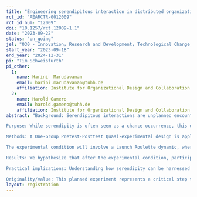 ```yaml
---
title: "Engineering serendipitous interaction in distributed organizations"
rct_id: "AEARCTR-0012009"
rct_id_num: "12009"
doi: "10.1257/rct.12009-1.1"
date: "2023-09-22"
status: "on_going"
jel: "O30 - Innovation; Research and Development; Technological Change; Intellectual Property Rights: General / O31 Innovation and Invention: Processes and Incentives / O32 - Management of Technological Innovation and R&D"
start_year: "2023-09-18"
end_year: "2024-12-31"
pi: "Tim Schweisfurth"
pi_other:
  1:
    name: Harini  Marudavanan
    email: harini.marudavanan@tuhh.de
    affiliation: Institute for Organizational Design and Collaboration Engineering, Hamburg University of Technology
  2:
    name: Harold Gamero
    email: harold.gamero@tuhh.de
    affiliation: Institute for Organizational Design and Collaboration Engineering, Hamburg University of Technology
abstract: "Background: Serendipitous interactions are unplanned encounters between people that can lead to new ideas and insights. They have been shown to be beneficial for collaboration and innovation in a variety of settings, including workplaces, schools, and communities. On the other hand, innovation has long been recognized as a key driver of progress in various domains, and the role of collaboration in fostering innovation is well-established.
Purpose: While serendipity is often seen as a chance occurrence, this experiment seeks to explore whether it can be intentionally promoted within a controlled environment to enhance collaborative behavior and innovation outcomes. Therefore, the main goal of the study is to measure the potential influence of serendipitous interactions on individuals' willingness to collaborate for innovation.
Methods: A One-Group Pretest-Posttest Quasi-experimental design is applied, where participants are randomly assigned, variables are measure before and after the treatment and no control group is considered. 30 individuals will be randomly recruited from “Tempowerk”, a Hamburg-based technology park, with more than 800 employees working in 100 small and medium-sized companies. 
The experimental condition will involve a Launch Roulette dynamic, where participants will be invited to a luncheon and then randomly assigned among tables of four. Participants' willingness to collaborate, social ties and other relevant variables will be measure before and after the dynamic, using a survey.
Results: We hypothesize that after the experimental condition, participants will have more social ties, be more willing to collaborate and be more likely to be innovative than before their participation.
Practical implications: Understanding how serendipity can be harnessed to enhance collaborative behaviors may lead to the development of innovative strategies for team building, knowledge exchange,  and problem-solving. 
Originality/value: This planned experiment represents a critical step toward elucidating the complex relationship between serendipity, collaboration, and innovation, with the ultimate goal of providing actionable insights for enhancing creative endeavors, specially in the context of collaboration for innovation."
layout: registration
---
```


